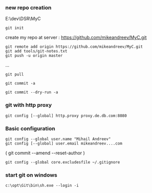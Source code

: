 


### new repo creation
E:\dev\DSR\MyC

	git init

create my repo at server : https://github.com/mikeandreev/MyC.git

	git remote add origin https://github.com/mikeandreev/MyC.git
	git add tools/git-notes.txt
	git push -u origin master

...

	git pull

	git commit -a

	git commit --dry-run -a

### git with http proxy
	git config [--global] http.proxy proxy.de.db.com:8080

### Basic configuration
	git config --global user.name "Mihail Andreev"
	git config [--global] user.email mikeandreev....com

(    git commit --amend --reset-author )

	git config --global core.excludesfile ~/.gitignore

### start git on windows
	c:\opt\Git\bin\sh.exe --login -i


